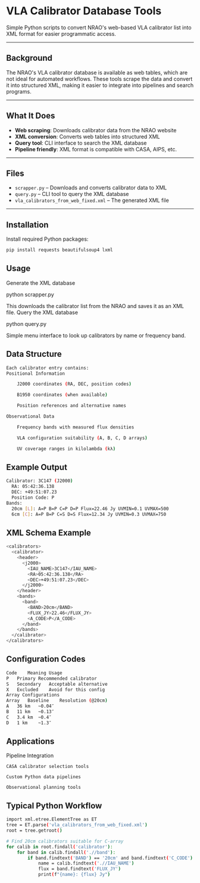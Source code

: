 # VLA Calibrator Database Tools

Simple Python scripts to convert NRAO's web-based VLA calibrator list into XML format for easier programmatic access.

---

## Background

The NRAO's VLA calibrator database is available as web tables, which are not ideal for automated workflows. These tools scrape the data and convert it into structured XML, making it easier to integrate into pipelines and search programs.

---

## What It Does

- **Web scraping**: Downloads calibrator data from the NRAO website  
- **XML conversion**: Converts web tables into structured XML  
- **Query tool**: CLI interface to search the XML database  
- **Pipeline friendly**: XML format is compatible with CASA, AIPS, etc.

---

## Files

- `scrapper.py` – Downloads and converts calibrator data to XML  
- `query.py` – CLI tool to query the XML database  
- `vla_calibrators_from_web_fixed.xml` – The generated XML file  

---

## Installation

Install required Python packages:

```bash
pip install requests beautifulsoup4 lxml
```
## Usage
Generate the XML database

python scrapper.py

This downloads the calibrator list from the NRAO and saves it as an XML file.
Query the XML database

python query.py

Simple menu interface to look up calibrators by name or frequency band.
## Data Structure
``` bash
Each calibrator entry contains:
Positional Information

    J2000 coordinates (RA, DEC, position codes)

    B1950 coordinates (when available)

    Position references and alternative names

Observational Data

    Frequency bands with measured flux densities

    VLA configuration suitability (A, B, C, D arrays)

    UV coverage ranges in kilolambda (kλ)
```
 ## Example Output
```bash
Calibrator: 3C147 (J2000)
  RA: 05:42:36.138
  DEC: +49:51:07.23
  Position Code: P
Bands:
  20cm [L]: A=P B=P C=P D=P Flux=22.46 Jy UVMIN=0.1 UVMAX=500
  6cm [C]: A=P B=P C=S D=S Flux=12.34 Jy UVMIN=0.3 UVMAX=750
```
## XML Schema Example
```bash
<calibrators>
  <calibrator>
    <header>
      <j2000>
        <IAU_NAME>3C147</IAU_NAME>
        <RA>05:42:36.138</RA>
        <DEC>+49:51:07.23</DEC>
      </j2000>
    </header>
    <bands>
      <band>
        <BAND>20cm</BAND>
        <FLUX_JY>22.46</FLUX_JY>
        <A_CODE>P</A_CODE>
      </band>
    </bands>
  </calibrator>
</calibrators>
```
## Configuration Codes
```bash
Code	Meaning	Usage
P	Primary	Recommended calibrator
S	Secondary	Acceptable alternative
X	Excluded	Avoid for this config
Array Configurations
Array	Baseline	Resolution (@20cm)
A	36 km	~0.04″
B	11 km	~0.13″
C	3.4 km	~0.4″
D	1 km	~1.3″
```
## Applications
Pipeline Integration

    CASA calibrator selection tools

    Custom Python data pipelines

    Observational planning tools

## Typical Python Workflow
```bash
import xml.etree.ElementTree as ET
tree = ET.parse('vla_calibrators_from_web_fixed.xml')
root = tree.getroot()

# Find 20cm calibrators suitable for C-array
for calib in root.findall('calibrator'):
    for band in calib.findall('.//band'):
        if band.findtext('BAND') == '20cm' and band.findtext('C_CODE') == 'P':
            name = calib.findtext('.//IAU_NAME')
            flux = band.findtext('FLUX_JY')
            print(f"{name}: {flux} Jy")
```
